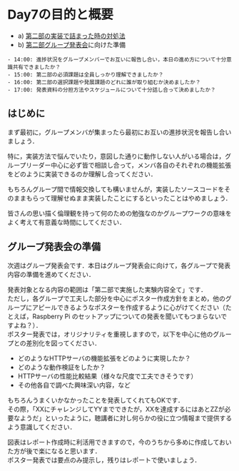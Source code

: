 # Day7の目的と概要

-   a) [第二部の実装で詰まった時の対処法](./introuble "第二部の実装で詰まった時の対処法")
-   b) [第二部グループ発表会](../part2_4/grouppresentation "第二部グループ発表会")に向けた準備

```{admonition} 本日の進捗確認チェックリスト
- 14:00: 進捗状況をグループメンバーでお互いに報告し合い，本日の進め方について十分意識共有できましたか？
- 15:00: 第二部の必須課題は全員しっかり理解できましたか？
- 16:00: 第二部の選択課題や発展課題のどれに誰が取り組むか決めましたか？
- 17:00: 発表資料の分担方法やスケジュールについて十分話し合って決めましたか？
```

## はじめに

まず最初に，グループメンバが集まったら最初にお互いの進捗状況を報告し合いましょう．

特に，実装方法で悩んでいたり，意図した通りに動作しない人がいる場合は，グループリーダー中心に必ず皆で相談し合って，メンバ各自のそれぞれの機能拡張をどのように実装できるのか理解し合ってください．

もちろんグループ間で情報交換しても構いませんが，実装したソースコードをそのままもらって理解せぬまま実装したことにするといったことはやめましょう．

皆さんの思い描く倫理観を持って何のための勉強なのかグループワークの意味をよく考えて有意義な時間にしてください．

## グループ発表会の準備

次週はグループ発表会です．本日はグループ発表会に向けて，各グループで発表内容の準備を進めてください．

発表対象となる内容の範囲は「第二部で実施した実験内容全て」です．  
ただし，各グループで工夫した部分を中心にポスター作成方針をまとめ，他のグループにアピールできるようなポスターを作成するように心がけてください（たとえば，Raspberry Pi のセットアップについての発表を聞いてもつまらないですよね？）．  
ポスター発表では，オリジナリティを重視しますので，以下を中心に他のグループとの差別化を図ってください．

-   どのようなHTTPサーバの機能拡張をどのように実現したか？
-   どのような動作検証をしたか？
-   HTTPサーバの性能比較結果（様々な尺度で工夫できそうです）
-   その他各自で調べた興味深い内容，など

もちろんうまくいかなかったことを発表してくれてもOKです．  
その際，「XXにチャレンジしてYYまでできたが，XXを達成するにはあとZZが必要なようだ」といったように，聴講者に対し何らかの役に立つ情報まで提供するよう意識してください．

図表はレポート作成時に利活用できますので，今のうちから多めに作成しておいた方が後で楽になると思います．  
ポスター発表では要点のみ提示し，残りはレポートで使いましょう．


